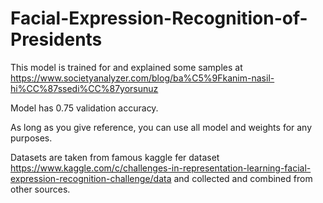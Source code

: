 # Facial-Expression-Recognition-of-Presidents

This model is trained for and explained some samples at https://www.societyanalyzer.com/blog/ba%C5%9Fkanim-nasil-hi%CC%87ssedi%CC%87yorsunuz

Model has 0.75 validation accuracy.

As long as you give reference, you can use all model and weights for any purposes.

Datasets are taken from famous kaggle fer dataset https://www.kaggle.com/c/challenges-in-representation-learning-facial-expression-recognition-challenge/data and collected and combined from other sources.

